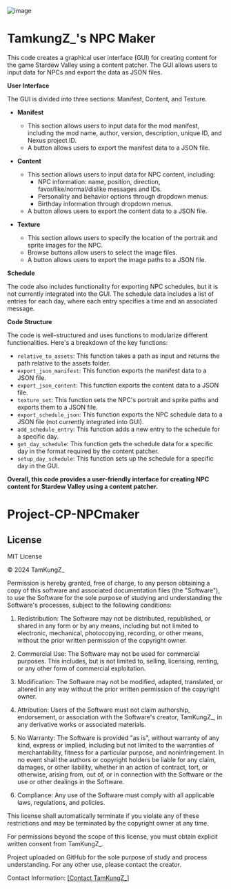 ![image](https://github.com/TamKungZ/Project-CP-NPCmaker/assets/170596410/4dfa0146-e758-4d86-bb30-43f84ca33443)
# TamkungZ_'s NPC Maker
</p><p data-sourcepos="5:1-5:203"><span>This code creates a graphical user interface (GUI) for creating content for the game Stardew Valley using a content patcher.</span><span> The GUI allows users to input data for NPCs and export the data as JSON files.</span></p><p data-sourcepos="7:1-7:18"><strong>User Interface</strong></p><p data-sourcepos="9:1-9:71"><span>The GUI is divided into three sections:</span><span> Manifest,</span><span> Content,</span><span> and Texture.</span></p><ul data-sourcepos="11:1-13:50"><li data-sourcepos="11:1-13:50"><p data-sourcepos="11:3-11:14"><strong>Manifest</strong></p><ul data-sourcepos="12:5-13:50"><li data-sourcepos="12:5-12:154"><span>This section allows users to input data for the mod manifest,</span><span> including the mod name,</span><span> author,</span><span> version,</span><span> description,</span><span> unique ID,</span><span> and Nexus project ID.</span></li><li data-sourcepos="13:5-13:50"><span>A button allows users to export the manifest data to a JSON file.</span></li></ul></li><li data-sourcepos="15:1-21:0"><p data-sourcepos="15:3-15:13"><strong>Content</strong></p><ul data-sourcepos="16:5-21:0"><li data-sourcepos="16:5-19:54"><span>This section allows users to input data for NPC content,</span><span> including:</span><ul data-sourcepos="17:9-19:54"><li data-sourcepos="17:9-17:97"><span>NPC information:</span><span> name,</span><span> position,</span><span> direction,</span><span> favor/like/normal/dislike messages and IDs.</span></li><li data-sourcepos="18:9-18:66"><span>Personality and behavior options through dropdown menus.</span></li><li data-sourcepos="19:9-19:54"><span>Birthday information through dropdown menus.</span></li></ul></li><li data-sourcepos="20:5-21:0"><span>A button allows users to export the content data to a JSON file.</span></li></ul></li><li data-sourcepos="22:1-23:31"><p data-sourcepos="22:3-22:13"><strong>Texture</strong></p><ul data-sourcepos="23:5-23:31"><li data-sourcepos="23:5-23:31"><span>This section allows users to specify the location of the portrait and sprite images for the NPC.</span></li><li data-sourcepos="24:5-24:59"><span>Browse buttons allow users to select the image files.</span></li><li data-sourcepos="25:5-26:0"><span>A button allows users to export the image paths to a JSON file.</span></li></ul></li></ul><p data-sourcepos="27:1-27:12"><strong>Schedule</strong></p><p data-sourcepos="29:1-29:234"><span>The code also includes functionality for exporting NPC schedules,</span><span> but it is not currently integrated into the GUI.</span><span> The schedule data includes a list of entries for each day,</span><span> where each entry specifies a time and an associated message.</span></p><p data-sourcepos="31:1-31:18"><strong>Code Structure</strong></p><p data-sourcepos="33:1-33:128"><span>The code is well-structured and uses functions to modularize different functionalities.</span><span> Here's a breakdown of the key functions:</span></p><ul data-sourcepos="35:1-38:39"><li data-sourcepos="35:1-35:111"><code class="">relative_to_assets</code><span>:</span><span> This function takes a path as input and returns the path relative to the assets folder.</span></li><li data-sourcepos="36:1-36:81"><code>export_json_manifest</code><span>:</span><span> This function exports the manifest data to a JSON file.</span></li><li data-sourcepos="37:1-37:79"><code>export_json_content</code><span>:</span><span> This function exports the content data to a JSON file.</span></li><li data-sourcepos="38:1-38:39"><code>texture_set</code><span>:</span><span> This function sets the NPC's portrait and sprite paths and exports them to a JSON file.</span></li><li data-sourcepos="39:1-39:121"><code>export_schedule_json</code><span>:</span><span> This function exports the NPC schedule data to a JSON file (not currently integrated into GUI).</span></li><li data-sourcepos="40:1-40:90"><code>add_schedule_entry</code><span>:</span><span> This function adds a new entry to the schedule for a specific day.</span></li><li data-sourcepos="41:1-41:124"><code>get_day_schedule</code><span>:</span><span> This function gets the schedule data for a specific day in the format required by the content patcher.</span></li><li data-sourcepos="42:1-43:0"><code>setup_day_schedule</code><span>:</span><span> This function sets up the schedule for a specific day in the GUI.</span></li></ul><p data-sourcepos="44:1-44:126"><strong>Overall, this code provides a user-friendly interface for creating NPC content for Stardew Valley using a content patcher.</strong></p></div>


# Project-CP-NPCmaker

## License

MIT License

© 2024 TamKungZ_

Permission is hereby granted, free of charge, to any person obtaining a copy of this software and associated documentation files (the "Software"), to use the Software for the sole purpose of studying and understanding the Software's processes, subject to the following conditions:

1. Redistribution: The Software may not be distributed, republished, or shared in any form or by any means, including but not limited to electronic, mechanical, photocopying, recording, or other means, without the prior written permission of the copyright owner.

2. Commercial Use: The Software may not be used for commercial purposes. This includes, but is not limited to, selling, licensing, renting, or any other form of commercial exploitation.

3. Modification: The Software may not be modified, adapted, translated, or altered in any way without the prior written permission of the copyright owner.

4. Attribution: Users of the Software must not claim authorship, endorsement, or association with the Software's creator, TamKungZ_, in any derivative works or associated materials.

5. No Warranty: The Software is provided "as is", without warranty of any kind, express or implied, including but not limited to the warranties of merchantability, fitness for a particular purpose, and noninfringement. In no event shall the authors or copyright holders be liable for any claim, damages, or other liability, whether in an action of contract, tort, or otherwise, arising from, out of, or in connection with the Software or the use or other dealings in the Software.

6. Compliance: Any use of the Software must comply with all applicable laws, regulations, and policies.

This license shall automatically terminate if you violate any of these restrictions and may be terminated by the copyright owner at any time.

For permissions beyond the scope of this license, you must obtain explicit written consent from TamKungZ_.

Project uploaded on GitHub for the sole purpose of study and process understanding. For any other use, please contact the creator.

Contact Information:
[[Contact TamKungZ_]](https://linktr.ee/TamKungZ_)
